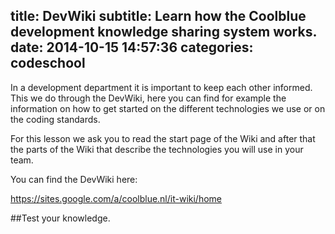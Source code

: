 title: DevWiki
subtitle: Learn how the Coolblue development knowledge sharing system works.
date: 2014-10-15 14:57:36
categories: codeschool
---
In a development department it is important to keep each other informed. This we do through the DevWiki, here you can find for example the information on how to get started on the different technologies we use or on the coding standards.

For this lesson we ask you to read the start page of the Wiki and after that the parts of the Wiki that describe the technologies you will use in your team.

You can find the DevWiki here:

https://sites.google.com/a/coolblue.nl/it-wiki/home

##Test your knowledge<span class="coolblue-dot">.</span>
<script>
	document.write(
		generateQuiz(
			[
				{"title":"What Configuration Management System do we use to manage our servers?","answers":
					[
						{"title":"Puppet","hint":"Exactly! That is the right answer. We use Puppet for this.","isAnswer":true}, 
						{"title":"Teamcity", "hint":"Not exacty, we use Teamcity as a solution for continuous deployment"}, 
						{"title":"Delphi", "hint":"No, Delphi is the language in which Vanessa is written."}
					]
				},
				{"title":"Who/where is the security officer of Coolblue?","answers":
					[
						{"title":"Pieter Zwart", "hint":"No! He is the Eindbaas, or CEO in English"}, 
						{"title":"IT Services", "hint":"No, but they can probably help you finding him"}, 
						{"title":"Anthonie van Dijk", "hint":"Yes, Anthonie is the one to ask if you have security questions", "isAnswer": true}
					]
				},
				{"title":"What do we use for the version control of our software?","answers":
					[
						{"title":"Subversion", "hint":"No, we use that only for documentation nowadays but now we have another solution for software, try again."}, 
						{"title":"Github", "hint":"Yes, that is the system to use!", "isAnswer": true}, 
						{"title":"CVS", "hint":"No, Maybe it is better if you read this part of the Wiki again.."}
					]
				}
			]
		)
	)
</script>